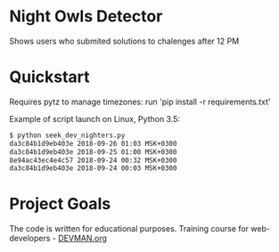 # Night Owls Detector

Shows users who submited solutions to chalenges after 12 PM

# Quickstart

Requires pytz to manage timezones: run 'pip install -r requirements.txt'

Example of script launch on Linux, Python 3.5:

```bash
$ python seek_dev_nighters.py
da3c84b1d9eb403e 2018-09-26 01:03 MSK+0300
da3c84b1d9eb403e 2018-09-25 01:00 MSK+0300
8e94ac43ec4e4c57 2018-09-24 00:32 MSK+0300
da3c84b1d9eb403e 2018-09-24 00:03 MSK+0300
```

# Project Goals

The code is written for educational purposes. Training course for web-developers - [DEVMAN.org](https://devman.org)
